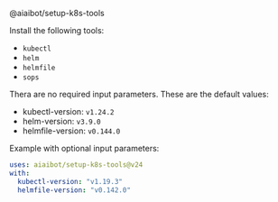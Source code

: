 @aiaibot/setup-k8s-tools

Install the following tools:
* `kubectl`
* `helm`
* `helmfile`
* `sops`


Thera are no required input parameters. These are the default values:
- kubectl-version: `v1.24.2`
- helm-version: `v3.9.0`
- helmfile-version: `v0.144.0`

Example with optional input parameters:

```yaml
uses: aiaibot/setup-k8s-tools@v24
with:
  kubectl-version: "v1.19.3"
  helmfile-version: "v0.142.0"
```
